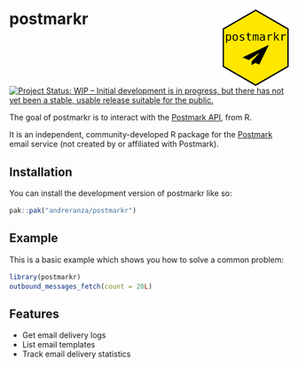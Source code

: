 
<!-- README.md is generated from README.Rmd. Please edit that file -->

# postmarkr <img src="man/figures/logo.png" align="right" height="138" />

<!-- badges: start -->

[![Project Status: WIP – Initial development is in progress, but there
has not yet been a stable, usable release suitable for the
public.](https://www.repostatus.org/badges/latest/wip.svg)](https://www.repostatus.org/#wip)
<!-- badges: end -->

The goal of postmarkr is to interact with the [Postmark
API](https://postmarkapp.com/developer), from R.

It is an independent, community-developed R package for the
[Postmark](https://postmarkapp.com) email service (not created by or
affiliated with Postmark).

## Installation

You can install the development version of postmarkr like so:

``` r
pak::pak("andreranza/postmarkr")
```

## Example

This is a basic example which shows you how to solve a common problem:

``` r
library(postmarkr)
outbound_messages_fetch(count = 20L)
```

## Features

- Get email delivery logs
- List email templates
- Track email delivery statistics
